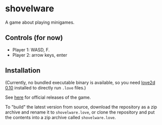 # shovelware
A game about playing minigames.

## Controls (for now)
* Player 1: WASD, F.
* Player 2: arrow keys, enter

## Installation
(Currently, no bundled executable binary is available, so you need [love2d 0.10](https://love2d.org/) installed to directly run `.love` files.)

See [here](https://github.com/PocketEngi/shovelware/releases) for official releases of the game.

To "build" the latest version from source, download the repository as a zip archive and rename it to `shovelware.love`, or clone the repository and put the contents into a zip archive called `shovelware.love`.
